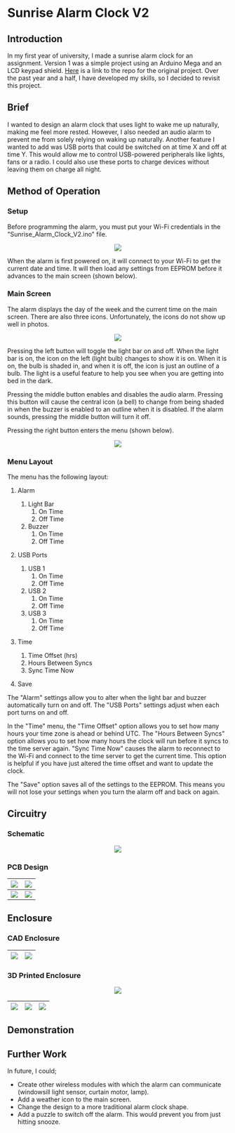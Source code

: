 # Sunrise Alarm Clock V2

## Introduction

In my first year of university, I made a sunrise alarm clock for an assignment. Version 1 was a simple project using an Arduino Mega and an LCD keypad shield. [Here](https://github.com/SeanP2001/Arduino_Sunrise_Alarm_Clock) is a link to the repo for the original project. Over the past year and a half, I have developed my skills, so I decided to revisit this project.

## Brief

I wanted to design an alarm clock that uses light to wake me up naturally, making me feel more rested. However, I also needed an audio alarm to prevent me from solely relying on waking up naturally. Another feature I wanted to add was USB ports that could be switched on at time X and off at time Y. This would allow me to control USB-powered peripherals like lights, fans or a radio. I could also use these ports to charge devices without leaving them on charge all night.

## Method of Operation

### Setup

Before programming the alarm, you must put your Wi-Fi credentials in the "Sunrise_Alarm_Clock_V2.ino" file.

<p align="center">
  <img src="./Images/Insert_WiFi_Credentials.png" />
</p>

When the alarm is first powered on, it will connect to your Wi-Fi to get the current date and time. It will then load any settings from EEPROM before it advances to the main screen (shown below).

### Main Screen

The alarm displays the day of the week and the current time on the main screen. There are also three icons. Unfortunately, the icons do not show up well in photos.

<p align="center">
  <img src="./Images/Alarm_Front_On.jpg" />
</p>

Pressing the left button will toggle the light bar on and off. When the light bar is on, the icon on the left (light bulb) changes to show it is on. When it is on, the bulb is shaded in, and when it is off, the icon is just an outline of a bulb. The light is a useful feature to help you see when you are getting into bed in the dark.

Pressing the middle button enables and disables the audio alarm. Pressing this button will cause the central icon (a bell) to change from being shaded in when the buzzer is enabled to an outline when it is disabled. If the alarm sounds, pressing the middle button will turn it off.

Pressing the right button enters the menu (shown below).

<p align="center">
  <img src="./Images/Menu.jpg" />
</p>

### Menu Layout

The menu has the following layout:

1. Alarm    
   
   1. Light Bar
      1. On Time
      2. Off Time
   2. Buzzer  
      1. On Time  
      2. Off Time

2. USB Ports 
   
   1. USB 1
      1. On Time
      2. Off Time
   2. USB 2
      1. On Time
      2. Off Time
   3. USB 3
      1. On Time
      2. Off Time

3. Time   
   
   1. Time Offset (hrs)
   2. Hours Between Syncs
   3. Sync Time Now

4. Save

The "Alarm" settings allow you to alter when the light bar and buzzer automatically turn on and off. The "USB Ports" settings adjust when each port turns on and off.

In the "Time" menu, the "Time Offset" option allows you to set how many hours your time zone is ahead or behind UTC. The "Hours Between Syncs" option allows you to set how many hours the clock will run before it syncs to the time server again. "Sync Time Now" causes the alarm to reconnect to the Wi-Fi and connect to the time server to get the current time. This option is helpful if you have just altered the time offset and want to update the clock.

The "Save" option saves all of the settings to the EEPROM. This means you will not lose your settings when you turn the alarm off and back on again.

## Circuitry

### Schematic

<p align="center">
  <img src="./PCB_Design/Sunrise_Alarm_Clock_Schematic.png" />
</p>

### PCB Design

| <img src="./PCB_Design/Sunrise_Alarm_Clock.png" /> | <img src="./PCB_Design/Sunrise_Alarm_Clock_Back.png" /> |
| -------------------------------------------------- | ------------------------------------------------------- |
| <img src="./Images/PCB_Front.jpg" />               | <img src="./Images/PCB_Back.jpg" />                     |

## Enclosure

### CAD Enclosure

| <img src="./Images/Sunrise_Alarm_Clock_Enclosure_Internals_CAD.png" /> | <img src="./Images/Sunrise_Alarm_Clock_Enclosure_CAD.png" /> |
| ---------------------------------------------------------------------- | ------------------------------------------------------------ |

### 3D Printed Enclosure

<p align="center">
  <img src="./Images/Device_Shell.jpg" />
</p>

| <img src="./Images/Alarm_Left.jpg" /> | <img src="./Images/Alarm_Front_Off.jpg" /> | <img src="./Images/Alarm_Right.jpg" /> |
| ------------------------------------- | ------------------------------------------ | -------------------------------------- |

## Demonstration

## Further Work

In future, I could;

- Create other wireless modules with which the alarm can communicate (windowsill light sensor, curtain motor, lamp).
- Add a weather icon to the main screen.
- Change the design to a more traditional alarm clock shape.
- Add a puzzle to switch off the alarm. This would prevent you from just hitting snooze.

